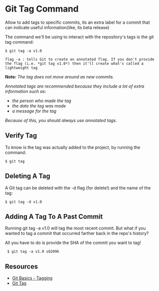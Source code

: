 # Git Tag Command

Allow to add tags to specific commits, its an extra label for a commit that can indicate useful information(like, its beta release)

The command we'll be using to interact with the repository's tags is the git tag command:

```
$ git tag -a v1.0

flag -a : tells Git to create an annotated flag. If you don't provide the flag (i.e. *git tag v1.0*) then it'll create what's called a lightweight tag
```

**Note:** *The tag does not move around as new commits.*

*Annotated tags are recommended because they include a lot of extra information such as:*
  - *the person who made the tag*
  - *the date the tag was made*
  - *a message for the tag*

*Because of this, you should always use annotated tags.*

## Verify Tag
 To know is the tag was actually added to the project, by running the command:
 
 ```
 $ git tag
 ```
 
 ## Deleting A Tag
 A Git tag can be deleted with the -d flag (for delete!) and the name of the tag:
 ```
 $ git tag -d v1.0
 ```
 
 ## Adding A Tag To A Past Commit
 Running git tag -a v1.0 will tag the most recent commit. But what if you wanted to tag a commit that occurred farther back in the repo's history?
 
 All you have to do is provide the SHA of the commit you want to tag!
```
 $ git tag -a v1.0 s0209k
 ```
 
 ## Resources
  - [Git Basics - Tagging](https://git-scm.com/book/en/v2/Git-Basics-Tagging)
  - [Git Tag](https://git-scm.com/docs/git-tag) 
 
